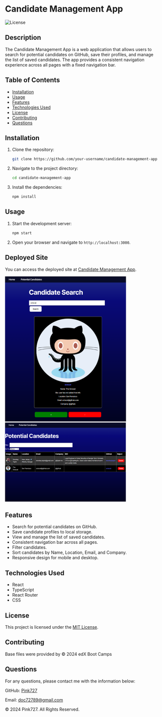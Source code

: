 
# Candidate Management App

![License](https://img.shields.io/badge/license-MIT-blue.svg)

## Description

The Candidate Management App is a web application that allows users to search for potential candidates on GitHub, save their profiles, and manage the list of saved candidates. The app provides a consistent navigation experience across all pages with a fixed navigation bar.

## Table of Contents

- [Installation](#installation)
- [Usage](#usage)
- [Features](#features)
- [Technologies Used](#technologies-used)
- [License](#license)
- [Contributing](#contributing)
- [Questions](#questions)

## Installation

1. Clone the repository:
   ```bash
   git clone https://github.com/your-username/candidate-management-app.git
   ```
2. Navigate to the project directory:
   ```bash
   cd candidate-management-app
   ```
3. Install the dependencies:
   ```bash
   npm install
   ```

## Usage

1. Start the development server:
   ```bash
   npm start
   ```
2. Open your browser and navigate to `http://localhost:3000`.

## Deployed Site

You can access the deployed site at [Candidate Management App](https://pink727-cs.netlify.app/).

<img src="src/img/CandidateSearch.PNG" alt="Candidate Search" width="400">

<img src="src/img/SavedCandidates.PNG" alt="Saved Candidates" width="400">


## Features

- Search for potential candidates on GitHub.
- Save candidate profiles to local storage.
- View and manage the list of saved candidates.
- Consistent navigation bar across all pages.
- Filter candidates.
- Sort candidates by Name, Location, Email, and Company.
- Responsive design for mobile and desktop.

## Technologies Used

- React
- TypeScript
- React Router
- CSS

## License
This project is licensed under the [MIT License](https://opensource.org/license/mit).

## Contributing

Base files were provided by © 2024 edX Boot Camps


## Questions
For any questions, please contact me with the information below:

GitHub: [Pink727](https://github.com/pink727)

Email: doc72789@gmail.com

© 2024 Pink727. All Rights Reserved.